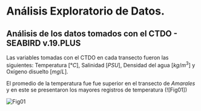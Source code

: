 # Análisis Exploratorio de Datos.

## Análisis de los datos tomados con el CTDO - SEABIRD v.19.PLUS

Las variables tomadas con el CTDO en cada transecto fueron las siguientes: Temperatura [$°C$], Salinidad [$PSU$], Densidad del agua [$kg/m^3$] y Oxígeno disuelto [$mg/L$].

El promedio de la temperatura fue fue superior en el transecto de *Amarales* y en este se presentaron los mayores registros de temperatura (![Fig01])



![Fig01](/03_Imagenes/01_Datos_Totales_CCCP.png "Figura 1")